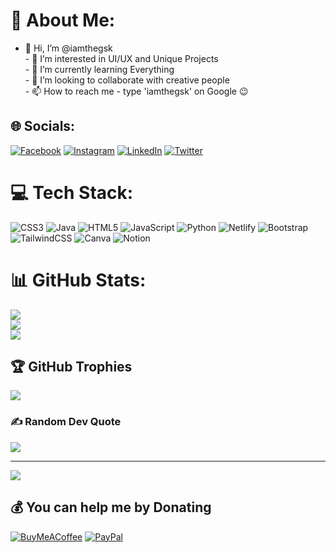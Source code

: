 # 💫 About Me:
- 👋 Hi, I’m @iamthegsk<br>- 👀 I’m interested in UI/UX and Unique Projects<br>- 🌱 I’m currently learning Everything <br>- 💞️ I’m looking to collaborate with creative people <br>- 📫 How to reach me - type 'iamthegsk' on Google 😉


## 🌐 Socials:
[![Facebook](https://img.shields.io/badge/Facebook-%231877F2.svg?logo=Facebook&logoColor=white)](https://facebook.com/iamthegsk) [![Instagram](https://img.shields.io/badge/Instagram-%23E4405F.svg?logo=Instagram&logoColor=white)](https://instagram.com/iamthegsk) [![LinkedIn](https://img.shields.io/badge/LinkedIn-%230077B5.svg?logo=linkedin&logoColor=white)](https://linkedin.com/in/iamthegsk) [![Twitter](https://img.shields.io/badge/Twitter-%231DA1F2.svg?logo=Twitter&logoColor=white)](https://twitter.com/iamthegsk) 

# 💻 Tech Stack:
![CSS3](https://img.shields.io/badge/css3-%231572B6.svg?style=plastic&logo=css3&logoColor=white) ![Java](https://img.shields.io/badge/java-%23ED8B00.svg?style=plastic&logo=java&logoColor=white) ![HTML5](https://img.shields.io/badge/html5-%23E34F26.svg?style=plastic&logo=html5&logoColor=white) ![JavaScript](https://img.shields.io/badge/javascript-%23323330.svg?style=plastic&logo=javascript&logoColor=%23F7DF1E) ![Python](https://img.shields.io/badge/python-3670A0?style=plastic&logo=python&logoColor=ffdd54) ![Netlify](https://img.shields.io/badge/netlify-%23000000.svg?style=plastic&logo=netlify&logoColor=#00C7B7) ![Bootstrap](https://img.shields.io/badge/bootstrap-%23563D7C.svg?style=plastic&logo=bootstrap&logoColor=white) ![TailwindCSS](https://img.shields.io/badge/tailwindcss-%2338B2AC.svg?style=plastic&logo=tailwind-css&logoColor=white) ![Canva](https://img.shields.io/badge/Canva-%2300C4CC.svg?style=plastic&logo=Canva&logoColor=white) ![Notion](https://img.shields.io/badge/Notion-%23000000.svg?style=plastic&logo=notion&logoColor=white)
# 📊 GitHub Stats:
![](https://github-readme-stats.vercel.app/api?username=iamthegsk&theme=dark&hide_border=false&include_all_commits=true&count_private=false)<br/>
![](https://github-readme-streak-stats.herokuapp.com/?user=iamthegsk&theme=dark&hide_border=false)<br/>
![](https://github-readme-stats.vercel.app/api/top-langs/?username=iamthegsk&theme=dark&hide_border=false&include_all_commits=true&count_private=false&layout=compact)

## 🏆 GitHub Trophies
![](https://github-profile-trophy.vercel.app/?username=iamthegsk&theme=juicyfresh&no-frame=false&no-bg=true&margin-w=4)

### ✍️ Random Dev Quote
![](https://quotes-github-readme.vercel.app/api?type=horizontal&theme=radical)



---
[![](https://visitcount.itsvg.in/api?id=iamthegsk&icon=3&color=6)](https://visitcount.itsvg.in)

  ## 💰 You can help me by Donating
  [![BuyMeACoffee](https://img.shields.io/badge/Buy%20Me%20a%20Coffee-ffdd00?style=for-the-badge&logo=buy-me-a-coffee&logoColor=black)](https://buymeacoffee.com/iamthegsk) [![PayPal](https://img.shields.io/badge/PayPal-00457C?style=for-the-badge&logo=paypal&logoColor=white)](https://paypal.me/iamthegsk) 

  
<!-- Proudly created with GPRM ( https://gprm.itsvg.in ) -->
